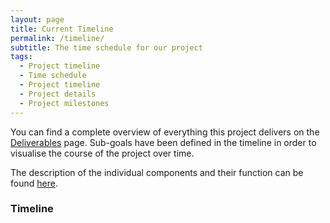 ```yaml
---
layout: page
title: Current Timeline
permalink: /timeline/
subtitle: The time schedule for our project
tags: 
  - Project timeline
  - Time schedule
  - Project timeline
  - Project details
  - Project milestones
---
```


You can find a complete overview of everything this project delivers on the <a href="/deliverables">Deliverables</a> page. Sub-goals have been defined in the timeline in order to visualise the course of the project over time.

The description of the individual components and their function can be found <a href="/software">here</a>.

### Timeline ###

<html>
  <head>
    <title>Gantt Chart</title>
    <script type="text/javascript" src="https://www.gstatic.com/charts/loader.js"></script>
    <script type="text/javascript">
      google.charts.load('current', {'packages':['gantt']});
      google.charts.setOnLoadCallback(drawChart);

      function loadYMLData() {
        {% assign timeline = site.data.timeline %}
        var rows = [];

        {% for task in timeline %}
          rows.push([
            '{{ task.task_id }}',
            '{{ task.task_name }}',
            '{{ task.resource }}',
            new Date({{ task.start_date | date: '%Y, %m, %d' }}),
            new Date({{ task.end_date | date: '%Y, %m, %d' }}),
            null,
            {{ task.percent_complete }},
            {% if task.dependencies %}'{{ task.dependencies }}'{% else %}null{% endif %}
          ]);
        {% endfor %}

        return rows;
      }

      function drawChart() {
        var data = new google.visualization.DataTable();
        data.addColumn('string', 'Task ID');
        data.addColumn('string', 'Task Name');
        data.addColumn('string', 'Resource');
        data.addColumn('date', 'Start Date');
        data.addColumn('date', 'End Date');
        data.addColumn('number', 'Duration');
        data.addColumn('number', 'Percent Complete');
        data.addColumn('string', 'Dependencies');

        var rows = loadYMLData();
        data.addRows(rows);

        var options = {
          height: 400,
          gantt: {
            criticalPathEnabled: false,
            arrow: {
              angle: 100,
              width: 5,
              color: 'green',
              radius: 0
            }
          }
        };

        var chart = new google.visualization.Gantt(document.getElementById('chart_div'));
        chart.draw(data, options);
      }
    </script>
  </head>
  <body>
    <div id="chart_div"></div>
  </body>
</html>

### Initialization ###

The project was initiated and the recruitment process started. Dependencies were identified and contact was made with dependent projects and organisations. Project organisational issues are being clarified.

A workshop on EM standards was held as part of this process. With the founding of the OSC-EM "Open Standards Community for EM", a working group for the standardisation of metadata was set up. Within the working group, requirements are collected and defined to which the OpenEM project is orientated.

Inspections were carried out at the participating faculties.

### Planning and Prototyping ###

The project methodology and project tools were defined. Furthermore, all administrative issues were clarified so that the implementation of the project could begin. The task packages were assigned to the team and responsibilities were clarified.

### Concept & Realisation ###

#### Milestone I ####

| Component                | Goal                                                                                      |
|-------------------------|--------------------------------------------------------------------------------------------------------|
| Metadata Extractor      | Generate a metadata.json file from EM device data for ingestion using a script.                                       |
| Authentication Infrastructure | Implement Globus authentication, requiring separate manual with a service user login to access.                                   |
| Ingestor                | Provision of a minimal user interface for editing metadata and support for basic ingestion functionalities. The ingestor creates a dataset and transfers the data using Globus or s3.               |
| Education - Website     | Finalize project description and site goals with collected content.                                     |
| Repository Integration   | Produce mmCIF files for PDB/EMDB.     |
| Archival and Retrieval   | A dataset can be reliably archived and retrieved from ETHZs long term storage. PSI already supports this.             |
| SciCat                  | Deploy SciCat V4 at PSI with configuration to integrate with the archival system (RedML).                |

#### Milestone II (beta-Release) ####

| Component      | Goal       |
| ------------- | -------------- |
| Ingestor    | Enable visualisation and easier editing of metadata, especially standard fields in the frontend. The backend provides information on file selection.     |
| Education - Website    | Own domain and first relevant user instructions.      |
| Repository Integration   | Increase EMDB compatibility and provide a tool for model refinement.     |
| Archival and Retrieval   | PSI archiver can fully access Globus.     |
| SciCat   | SciCat V4 is in production. Sustainability model is discussed by steering committee.     |

#### Milestone III (Development completed) ####

| Component      | Goal       |
| ------------- | -------------- |
| Metadata Extractor    | Material science use cases are completed (TEM, STEM, EELS, HD) and minimum one microscope at each facility is supported.     |
| Authentication Infrastructure    | Datasets are owned and managed by end users.     |
| Ingestor    | Dynamic frontend generated by selected schema and individual ingestor backend are possible. The backend provides an administrative interface and can call different metadata extractors.      |
| Education - Website    | Operator manual is finished.     |
| Repository Integration   | Interface for uploading processed files and downloading annotated mmCIF.    |
| Archival and Retrieval   | ETHZ archiver system hardware is completed.    |
| SciCat   | Integrate both PSI and ETHZ archiver systems. Provide schema validation.    |

### Introduction ###

#### Milestone IV (Roll-out completed) ####

| Component      | Goal       |
| ------------- | -------------- |
| Ingestor    | Include user feedback in the design and provide a plugin based system for metadata extractors.  |
| Education - Website    | User manual is finished.     |
| Repository Integration   | Enable upload to EMPIAR.    |

#### Milestone V (Reworks ETH) ####

| Component      | Goal       |
| ------------- | -------------- |
| Repository Integration   | Deal with datasets using different version schema.     |
| SciCat   | Easier authorization and user management.     |